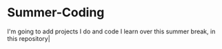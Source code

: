 # Summer-Coding
I'm going to add projects I do and code I learn over this summer break, in this repository|
